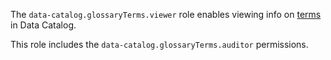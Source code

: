 The `data-catalog.glossaryTerms.viewer` role enables viewing info on [terms](../../../metadata-hub/concepts/data-catalog.md#glossaries-and-terms) in Data Catalog.

This role includes the `data-catalog.glossaryTerms.auditor` permissions.
